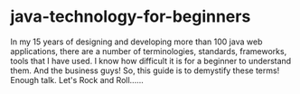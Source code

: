 # java-technology-for-beginners
In my 15 years of designing and developing more than 100 java web applications, there are a number of terminologies, standards, frameworks, tools that I have used. I know how difficult it is for a beginner to understand them. And the business guys! So, this guide is to demystify these terms! Enough talk. Let's Rock and Roll......
